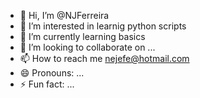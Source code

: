 - 👋 Hi, I’m @NJFerreira
- 👀 I’m interested in learnig python scripts
- 🌱 I’m currently learning basics
- 💞️ I’m looking to collaborate on ...
- 📫 How to reach me nejefe@hotmail.com
- 😄 Pronouns: ...
- ⚡ Fun fact: ...

<!---
NJFerreira/NJFerreira is a ✨ special ✨ repository because its `README.md` (this file) appears on your GitHub profile.
You can click the Preview link to take a look at your changes.
--->
